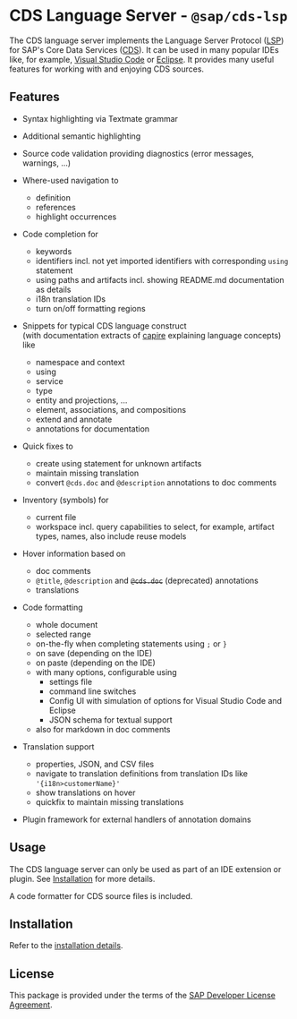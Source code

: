 # CDS Language Server - ```@sap/cds-lsp```

The CDS language server implements the Language Server Protocol ([LSP](https://github.com/Microsoft/language-server-protocol))
for SAP's Core Data Services ([CDS](https://cap.cloud.sap/docs/cds/cdl)).
It can be used in many popular IDEs like, for example, [Visual Studio Code](https://cap.cloud.sap/docs/get-started/tools#vscode)
or [Eclipse](https://cap.cloud.sap/docs/get-started/tools#eclipse).
It provides many useful features for working with and enjoying CDS sources.

## Features

- Syntax highlighting via Textmate grammar

- Additional semantic highlighting

- Source code validation providing diagnostics (error messages, warnings, ...)

- Where-used navigation to
    - definition
    - references
    - highlight occurrences

- Code completion for
    - keywords
    - identifiers incl. not yet imported identifiers with corresponding `using` statement
    - using paths and artifacts incl. showing README.md documentation as details
    - i18n translation IDs
    - turn on/off formatting regions

- Snippets for typical CDS language construct<br/> (with documentation extracts of [capire](https://cap.cloud.sap/docs/cds/cdl) explaining language concepts)<br/> like
    - namespace and context
    - using
    - service
    - type
    - entity and projections, ...
    - element, associations, and compositions
    - extend and annotate
    - annotations for documentation

- Quick fixes to
    - create using statement for unknown artifacts
    - maintain missing translation
    - convert `@cds.doc` and `@description` annotations to doc comments

- Inventory (symbols) for
    - current file
    - workspace incl. query capabilities to select, for example, artifact types, names, also include reuse models

- Hover information based on
    - doc comments
    - `@title`, `@description` and ~~`@cds.doc`~~ (deprecated) annotations
    - translations

- Code formatting
    - whole document
    - selected range
    - on-the-fly when completing statements using ```;``` or ```}```
    - on save (depending on the IDE)
    - on paste (depending on the IDE)
    - with many options, configurable using
        - settings file
        - command line switches
        - Config UI with simulation of options for Visual Studio Code and Eclipse
        - JSON schema for textual support
    - also for markdown in doc comments

- Translation support
    - properties, JSON, and CSV files
    - navigate to translation definitions from translation IDs like ```'{i18n>customerName}'```
    - show translations on hover
    - quickfix to maintain missing translations

- Plugin framework for external handlers of annotation domains

## Usage

The CDS language server can only be used as part of an IDE extension or plugin. See [Installation](#installation) for more details.

A code formatter for CDS source files is included.

## Installation

Refer to the [installation details](./INSTALLATION.md).

## License
This package is provided under the terms of the [SAP Developer License Agreement](https://tools.hana.ondemand.com/developer-license-3_1.txt).
